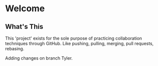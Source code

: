 # Welcome

## What's This

This 'project' exists for the sole purpose of practicing collaboration techniques through GitHub. Like pushing, pulling, merging, pull requests, rebasing. 

Adding changes on branch Tyler.